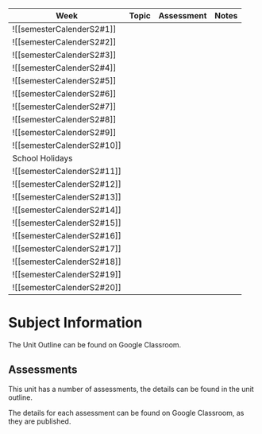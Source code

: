 
| Week                     | Topic                                                | Assessment | Notes |
| ------------------------ | ---------------------------------------------------- | ---------- | ----- |
| ![[semesterCalenderS2#1]]  |  |            |       |
| ![[semesterCalenderS2#2]]  |                           |            |       |
| ![[semesterCalenderS2#3]]  |                            |            |       |
| ![[semesterCalenderS2#4]]  |                                                      |            |       |
| ![[semesterCalenderS2#5]]  |                                                      |            |       |
| ![[semesterCalenderS2#6]]  |                                                      |            |       |
| ![[semesterCalenderS2#7]]  |                                                      |            |       |
| ![[semesterCalenderS2#8]]  |                                                      |            |       |
| ![[semesterCalenderS2#9]]  |                                                      |            |       |
| ![[semesterCalenderS2#10]] |                                                      |            |       |
| School Holidays          |                                                      |            |       |
| ![[semesterCalenderS2#11]] |                                                      |            |       |
| ![[semesterCalenderS2#12]] |                                                      |            |       |
| ![[semesterCalenderS2#13]] |                                                      |            |       |
| ![[semesterCalenderS2#14]]  |                                                      |            |       |
| ![[semesterCalenderS2#15]]  |                                                      |            |       |
| ![[semesterCalenderS2#16]]  |                                                      |            |       |
| ![[semesterCalenderS2#17]]  |                                                      |            |       |
| ![[semesterCalenderS2#18]]  |                                                      |            |       |
| ![[semesterCalenderS2#19]]  |                                                      |            |       |
| ![[semesterCalenderS2#20]] |                                                      |            |  |  
# Subject Information

The Unit Outline can be found on Google Classroom.

## Assessments

This unit has a number of assessments, the details can be found in the unit outline.

The details for each assessment can be found on Google Classroom, as they are published.

